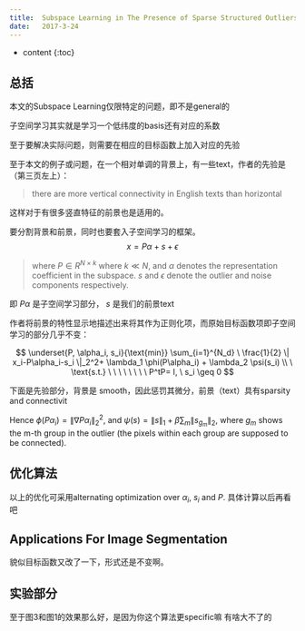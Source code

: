 ```yaml
--- 
title:  Subspace Learning in The Presence of Sparse Structured Outliers and Noise
date:   2017-3-24
---
```




* content
{:toc}


## 总括
本文的Subspace Learning仅限特定的问题，即不是general的

子空间学习其实就是学习一个低纬度的basis还有对应的系数

至于要解决实际问题，则需要在相应的目标函数上加入对应的先验

至于本文的例子或问题，在一个相对单调的背景上，有一些text，作者的先验是（第三页左上）：
>there are more vertical connectivity in English texts than horizontal

这样对于有很多竖直特征的前景也是适用的。

要分割背景和前景，同时也要套入子空间学习的框架。
$$x= P \alpha+s+\epsilon$$

> where  $P \in R^{N \times k}$ where $k \ll N$, and $\alpha$ denotes the representation coefficient in the subspace. $s$ and $\epsilon$ denote the outlier and noise components respectively.

即 $P \alpha$ 是子空间学习部分， $s$ 是我们的前景text

作者将前景的特性显示地描述出来将其作为正则化项，而原始目标函数项即子空间学习的部分几乎不变：

$$ 
 \underset{P, \alpha_i, s_i}{\text{min}}
 \sum_{i=1}^{N_d} \ \frac{1}{2} \| x_i-P\alpha_i-s_i  \|_2^2+ \lambda_1  \phi(P\alpha_i) + \lambda_2 \psi(s_i)  \\
 \ \text{s.t.}
\ \ \ \ \ \ \ \ P^tP= I, \ s_i \geq 0
$$

下面是先验部分，背景是 smooth，因此惩罚其微分，前景（text）具有sparsity and connectivit

Hence $\phi(P\alpha_i)= \| \nabla P \alpha_i \|_2^2$, and $\psi(s)= \|s\|_1+ \beta \sum_m \|s_{g_m}\|_2$, where $g_m$ shows the m-th group in the outlier (the pixels within each group are supposed to be connected).

## 优化算法
以上的优化可采用alternating optimization over $\alpha_i$, $s_i$ and $P$.
具体计算以后再看吧

## Applications For Image Segmentation
貌似目标函数又改了一下，形式还是不变啊。

## 实验部分
至于图3和图1的效果那么好，是因为你这个算法更specific嘛
有啥大不了的